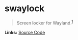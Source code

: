 # swaylock

> Screen locker for Wayland.<sup>[1][desc]</sup>

**Links:** [Source Code][code]

[desc]: https://github.com/swaywm/swaylock
[code]: https://github.com/swaywm/swaylock
